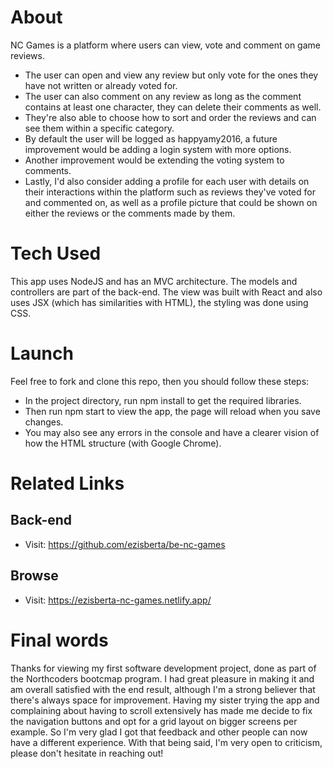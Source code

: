 # About

NC Games is a platform where users can view, vote and comment on game reviews.
- The user can open and view any review but only vote for the ones they have not written or already voted for.
- The user can also comment on any review as long as the comment contains at least one character, they can delete their comments as well.
- They're also able to choose how to sort and order the reviews and can see them within a specific category.
- By default the user will be logged as happyamy2016, a future improvement would be adding a login system with more options.
- Another improvement would be extending the voting system to comments.
- Lastly, I'd also consider adding a profile for each user with details on their interactions within the platform such as reviews they've voted for and commented on, as well as a profile picture that could be shown on either the reviews or the comments made by them.

# Tech Used

This app uses NodeJS and has an MVC architecture. The models and controllers are part of the back-end. The view was built with React and also uses JSX (which has similarities with HTML), the styling was done using CSS.

# Launch

Feel free to fork and clone this repo, then you should follow these steps:

- In the project directory, run npm install to get the required libraries.
- Then run npm start to view the app, the page will reload when you save changes.
- You may also see any errors in the console and have a clearer vision of how the HTML structure (with Google Chrome).

# Related Links

## Back-end

- Visit: https://github.com/ezisberta/be-nc-games

## Browse

- Visit: https://ezisberta-nc-games.netlify.app/

# Final words

Thanks for viewing my first software development project, done as part of the Northcoders bootcmap program. I had great pleasure in making it and am overall satisfied with the end result, although I'm a strong believer that there's always space for improvement. Having my sister trying the app and complaining about having to scroll extensively has made me decide to fix the navigation buttons and opt for a grid layout on bigger screens per example. So I'm very glad I got that feedback and other people can now have a different experience.  With that being said, I'm very open to criticism, please don't hesitate in reaching out! 
